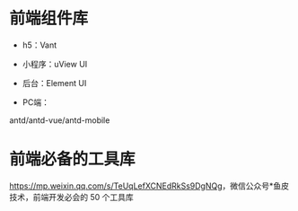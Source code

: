 # 前端组件库

* h5：Vant

* 小程序：uView UI

* 后台：Element UI 

* PC端： 

antd/antd-vue/antd-mobile 


# 前端必备的工具库
<https://mp.weixin.qq.com/s/TeUqLefXCNEdRkSs9DgNQg>，微信公众号*鱼皮技术，前端开发必会的 50 个工具库